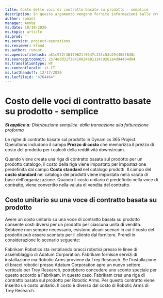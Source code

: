```yaml
---
title: Costo delle voci di contratto basate su prodotto - semplice
description: In questo argomento vengono fornite informazioni sulla creazione
author: rumant
manager: Annbe
ms.date: 10/19/2020
ms.topic: article
ms.prod: ''
ms.service: project-operations
ms.reviewer: kfend
ms.author: rumant
ms.openlocfilehash: a81c972f36179621f0547c24fc53d294485f638c
ms.sourcegitcommit: 2b74edd31f38410024a01124c9202a4d94464d04
ms.translationtype: HT
ms.contentlocale: it-IT
ms.lasthandoff: 12/17/2020
ms.locfileid: "4764464"
---
```

# <a name="cost-product-based-contract-lines---lite"></a>Costo delle voci di contratto basate su prodotto - semplice

_**Si applica a:** Distribuzione semplice: dalla transazione alla fatturazione proforma_


Le righe di contratto basate sul prodotto in Dynamics 365 Project Operations includono il campo **Prezzo di costo** che memorizza il prezzo di costo del prodotto per i calcoli della redditività downstream.

Quando viene creata una riga di contratto basata sul prodotto per un prodotto catalogo, il costo della riga viene impostato per impostazione predefinita dal campo **Costo standard** nel catalogo prodotti. Il campo del **costo standard** nel catalogo dei prodotti viene impostato nella valuta di base dell'organizzazione. Quando il costo unitario è predefinito nella voce di contratto, viene convertito nella valuta di vendita del contratto.

## <a name="unit-cost-on-a-product-based-contract-line"></a>Costo unitario su una voce di contratto basata su prodotto

Avere un costo unitario su una voce di contratto basata su prodotto consente costi diversi per un prodotto per ciascuna unità di vendita. Sebbene non sempre necessario, esistono alcuni scenari in cui il costo del prodotto può essere scontato per il cliente dal fornitore. Prendi in considerazione lo scenario seguente:

Fabrikam Robotics sta installando bracci robotici presso le linee di assemblaggio di Adatum Corporation. Fabrikam fornisce servizi di installazione ma Robotic Arms proviene da Trey Research. Se l'installazione di bracci robotici presso Adatum Corporation apre un nuovo settore verticale per Trey Research, potrebbero concedere uno sconto speciale per questo accordo a Fabrikam. In questo caso, Fabrikam crea una riga di contratto basata sul prodotto per Robotic Arms. Per questo contratto viene inserito un costo unitario. Il costo è diverso dal costo di Robotic Arms di Trey Research.
